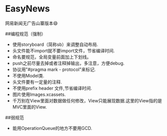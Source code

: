 EasyNews
========

网易新闻无广告山寨版本😄



##编程规范（强制）
- 使用storyboard（简称sb）来调整自动布局.
- 头文件能不import就不要import文件，节省编译时间.
- 命名要规范，全局变量前面加上下划线。
- push之前尽量去掉或者注释掉输出，多注意，方便debug.
- 协议用"#pragma mark - protocol"来标记.
- 不使用Model类.
- 头文件要有一定量的注释.
- 不使用prefix header 文件,节省编译时间.
- 图片使用Images.xcassets.
- 千万别在View里面对数据做任何修改，View只能展现数据.这里的View指的是MVC里面的View.


##弱规范
- 能用OperationQueue的地方不要用GCD.